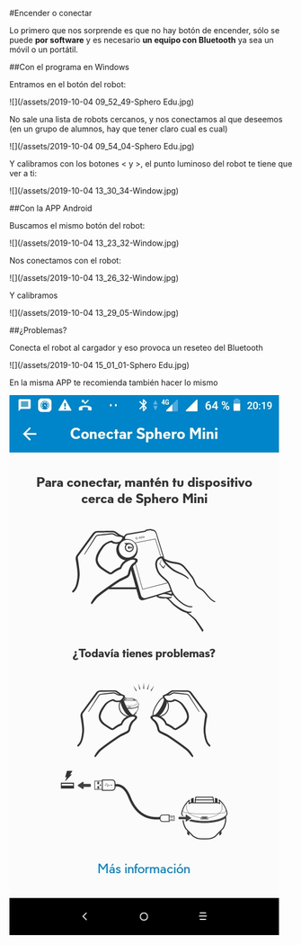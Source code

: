 #Encender o conectar

Lo primero que nos sorprende es que no hay botón de encender, sólo se puede **por software** y es necesario **un equipo con Bluetooth** ya sea un móvil o un portátil.

##Con el programa en Windows

Entramos en el botón del robot:

![](/assets/2019-10-04 09_52_49-Sphero Edu.jpg)

No sale una lista de robots cercanos, y nos conectamos al que deseemos (en un grupo de alumnos, hay que tener claro cual es cual)

![](/assets/2019-10-04 09_54_04-Sphero Edu.jpg)

Y calibramos con los botones < y >, el punto luminoso del robot te tiene que ver a ti:

![](/assets/2019-10-04 13_30_34-Window.jpg)

##Con la APP Android

Buscamos el mismo botón del robot:

![](/assets/2019-10-04 13_23_32-Window.jpg)

Nos conectamos con el robot:

![](/assets/2019-10-04 13_26_32-Window.jpg)

Y calibramos

![](/assets/2019-10-04 13_29_05-Window.jpg)

##¿Problemas?

Conecta el robot al cargador y eso provoca un reseteo del Bluetooth

![](/assets/2019-10-04 15_01_01-Sphero Edu.jpg)

En la misma APP te recomienda también hacer lo mismo

![](/assets/a3f68000-0949-4471-8e23-fbb49eb79138.jpg)